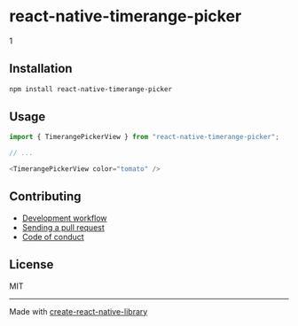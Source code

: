 # react-native-timerange-picker

1

## Installation


```sh
npm install react-native-timerange-picker
```


## Usage


```js
import { TimerangePickerView } from "react-native-timerange-picker";

// ...

<TimerangePickerView color="tomato" />
```


## Contributing

- [Development workflow](CONTRIBUTING.md#development-workflow)
- [Sending a pull request](CONTRIBUTING.md#sending-a-pull-request)
- [Code of conduct](CODE_OF_CONDUCT.md)

## License

MIT

---

Made with [create-react-native-library](https://github.com/callstack/react-native-builder-bob)
